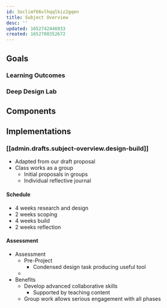 ```yaml
---
id: 3oclimf66vlhqqlkiz2gqen
title: Subject Overview
desc: ''
updated: 1652742446933
created: 1652708352672
---
```


## Goals

### Learning Outcomes

### Deep Design Lab

## Components

## Implementations

### [[admin.drafts.subject-overview.design-build]]

- Adapted from our draft proposal
- Class works as a group
  - Initial proposals in groups
  - Individual reflective journal

#### Schedule

- 4 weeks research and design
- 2 weeks scoping
- 4 weeks build
- 2 weeks reflection

#### Assessment

- Assessment
  - Pre-Project
    - Condensed design task producing useful tool
  - 
- Benefits
  - Develop advanced collaborative skills
    - Supported by teaching content
  - Group work allows serious engagement with all phases
